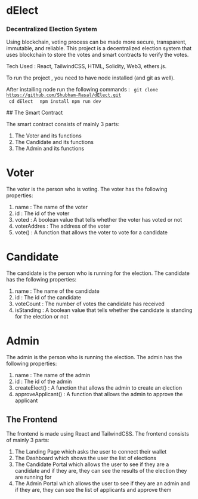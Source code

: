 # dElect  
### Decentralized Election System

Using blockchain, voting process can be made more secure, transparent, immutable, and reliable. This project is a decentralized election system that uses blockchain to store the votes and smart contracts to verify the votes.

Tech Used : React, TailwindCSS, HTML, Solidity, Web3, ethers.js.
 
To run the project , you need to have node installed (and git as well).
  
After installing node run the following commands :
<code>
  git clone https://github.com/Shubham-Rasal/dElect.git 
  </code>
  <code>
  cd dElect
</code>
  <code>
  npm install 
  npm run dev 
  </code>


<p>
## The Smart Contract

The smart contract consists of mainly 3 parts:
1. The Voter and its functions
2. The Candidate and its functions
3. The Admin and its functions

# Voter

The voter is the person who is voting. The voter has the following properties:
1. name : The name of the voter
2. id : The id of the voter
3. voted : A boolean value that tells whether the voter has voted or not
4. voterAddres : The address of the voter
5. vote() : A function that allows the voter to vote for a candidate

# Candidate

The candidate is the person who is running for the election. The candidate has the following properties:
1. name : The name of the candidate
2. id : The id of the candidate
3. voteCount : The number of votes the candidate has received
4. isStanding : A boolean value that tells whether the candidate is standing for the election or not


# Admin

The admin is the person who is running the election. The admin has the following properties:
1. name : The name of the admin
2. id : The id of the admin
3. createElect() : A function that allows the admin to create an election
4. approveApplicant() : A function that allows the admin to approve the applicant


## The Frontend

The frontend is made using React and TailwindCSS. The frontend consists of mainly 3 parts:

1. The Landing Page which asks the user to connect their wallet
2. The Dashboard which shows the user the list of elections
3. The Candidate Portal which allows the user to see if they are a candidate and if they are, they can see the results of the election they are running for
4. The Admin Portal which allows the user to see if they are an admin and if they are, they can see the list of applicants and approve them


</p>

